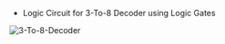 - Logic Circuit for 3-To-8 Decoder using Logic Gates 

![3-To-8-Decoder](https://user-images.githubusercontent.com/110713458/235490602-a156f99e-f353-4453-a69b-896bfe3fe1f1.jpg)
